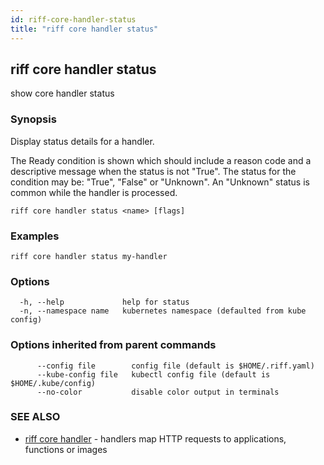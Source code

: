 ```yaml
---
id: riff-core-handler-status
title: "riff core handler status"
---
```

## riff core handler status

show core handler status

### Synopsis

Display status details for a handler.

The Ready condition is shown which should include a reason code and a
descriptive message when the status is not "True". The status for the condition
may be: "True", "False" or "Unknown". An "Unknown" status is common while the
handler is processed.

```
riff core handler status <name> [flags]
```

### Examples

```
riff core handler status my-handler
```

### Options

```
  -h, --help             help for status
  -n, --namespace name   kubernetes namespace (defaulted from kube config)
```

### Options inherited from parent commands

```
      --config file        config file (default is $HOME/.riff.yaml)
      --kube-config file   kubectl config file (default is $HOME/.kube/config)
      --no-color           disable color output in terminals
```

### SEE ALSO

* [riff core handler](riff_core_handler.md)	 - handlers map HTTP requests to applications, functions or images

